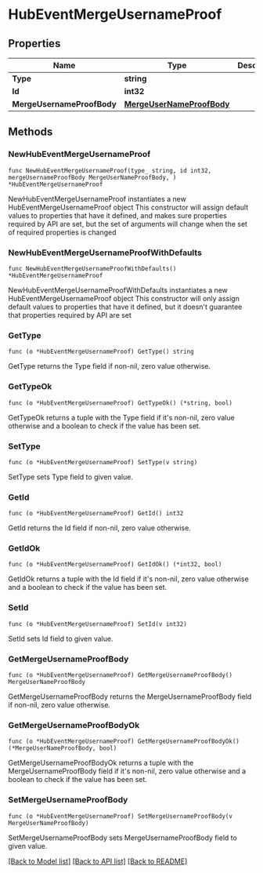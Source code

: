 # HubEventMergeUsernameProof

## Properties

Name | Type | Description | Notes
------------ | ------------- | ------------- | -------------
**Type** | **string** |  | 
**Id** | **int32** |  | 
**MergeUsernameProofBody** | [**MergeUserNameProofBody**](MergeUserNameProofBody.md) |  | 

## Methods

### NewHubEventMergeUsernameProof

`func NewHubEventMergeUsernameProof(type_ string, id int32, mergeUsernameProofBody MergeUserNameProofBody, ) *HubEventMergeUsernameProof`

NewHubEventMergeUsernameProof instantiates a new HubEventMergeUsernameProof object
This constructor will assign default values to properties that have it defined,
and makes sure properties required by API are set, but the set of arguments
will change when the set of required properties is changed

### NewHubEventMergeUsernameProofWithDefaults

`func NewHubEventMergeUsernameProofWithDefaults() *HubEventMergeUsernameProof`

NewHubEventMergeUsernameProofWithDefaults instantiates a new HubEventMergeUsernameProof object
This constructor will only assign default values to properties that have it defined,
but it doesn't guarantee that properties required by API are set

### GetType

`func (o *HubEventMergeUsernameProof) GetType() string`

GetType returns the Type field if non-nil, zero value otherwise.

### GetTypeOk

`func (o *HubEventMergeUsernameProof) GetTypeOk() (*string, bool)`

GetTypeOk returns a tuple with the Type field if it's non-nil, zero value otherwise
and a boolean to check if the value has been set.

### SetType

`func (o *HubEventMergeUsernameProof) SetType(v string)`

SetType sets Type field to given value.


### GetId

`func (o *HubEventMergeUsernameProof) GetId() int32`

GetId returns the Id field if non-nil, zero value otherwise.

### GetIdOk

`func (o *HubEventMergeUsernameProof) GetIdOk() (*int32, bool)`

GetIdOk returns a tuple with the Id field if it's non-nil, zero value otherwise
and a boolean to check if the value has been set.

### SetId

`func (o *HubEventMergeUsernameProof) SetId(v int32)`

SetId sets Id field to given value.


### GetMergeUsernameProofBody

`func (o *HubEventMergeUsernameProof) GetMergeUsernameProofBody() MergeUserNameProofBody`

GetMergeUsernameProofBody returns the MergeUsernameProofBody field if non-nil, zero value otherwise.

### GetMergeUsernameProofBodyOk

`func (o *HubEventMergeUsernameProof) GetMergeUsernameProofBodyOk() (*MergeUserNameProofBody, bool)`

GetMergeUsernameProofBodyOk returns a tuple with the MergeUsernameProofBody field if it's non-nil, zero value otherwise
and a boolean to check if the value has been set.

### SetMergeUsernameProofBody

`func (o *HubEventMergeUsernameProof) SetMergeUsernameProofBody(v MergeUserNameProofBody)`

SetMergeUsernameProofBody sets MergeUsernameProofBody field to given value.



[[Back to Model list]](../README.md#documentation-for-models) [[Back to API list]](../README.md#documentation-for-api-endpoints) [[Back to README]](../README.md)


